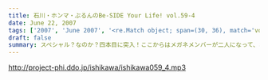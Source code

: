 ```yaml
---
title: 石川・ホンマ・ぶるんのBe-SIDE Your Life! vol.59-4
date: June 22, 2007
tags: ['2007', 'June 2007', '<re.Match object; span=(30, 36), match='vol.59'>']
draft: false
summary: スペシャル？なのか？四本目に突入！ここからはメガネメンバーが二人になって、お三方フルメンバーでお届け。火曜収録後ですので、イベントの募集状況＆企画進行についてのご報告も盛り込まれてるので最後まで聴くように〜〜！NAMAE
---
```


http://project-phi.ddo.jp/ishikawa/ishikawa059_4.mp3
